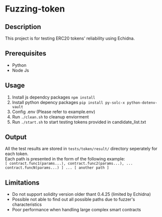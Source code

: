 # Fuzzing-token
## Description
This project is for testing ERC20 tokens' reliability using Echidna.
## Prerequisites
- Python
- Node Js
## Usage
1. Install js dependcy packages `npm install`
2. Install python depency packages `pip install py-solc-x python-dotenv-vault`
3. Config .env (Please refer to example.env)
4. Run `./clean.sh` to cleanup enviorment
5. Run `./start.sh` to start testing tokens provided in candidate_list.txt
## Output
All the test results are stored in `tests/token/result/` directory seperately for each token.  
Each path is presented in the form of the following example:  
``
[
    contract.func1(params...),
    contract.func2(params...),
    ...
    contract.funcN(params...)
]
...
[
    another path
]
``

## Limitations
- Do not support solidity version older thant 0.4.25 (limited by Echidna)
- Possible not able to find out all possible paths due to fuzzer's characteristics
- Poor performance when handling large complex smart contracts